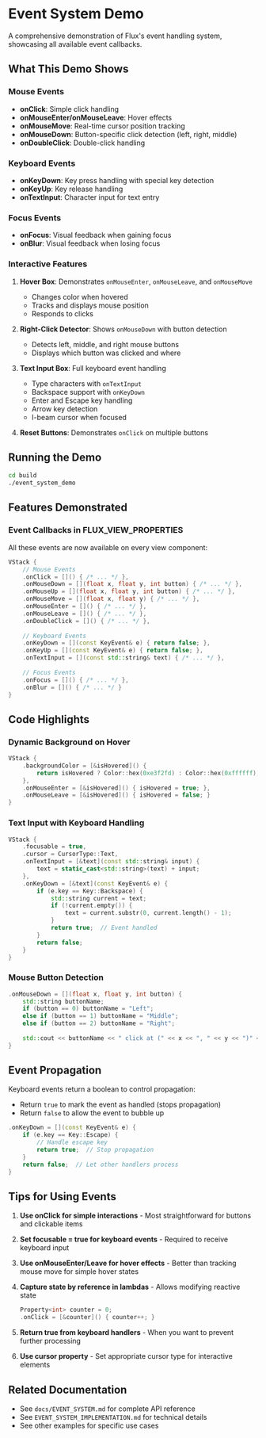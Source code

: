 # Event System Demo

A comprehensive demonstration of Flux's event handling system, showcasing all available event callbacks.

## What This Demo Shows

### Mouse Events
- **onClick**: Simple click handling
- **onMouseEnter/onMouseLeave**: Hover effects
- **onMouseMove**: Real-time cursor position tracking
- **onMouseDown**: Button-specific click detection (left, right, middle)
- **onDoubleClick**: Double-click handling

### Keyboard Events
- **onKeyDown**: Key press handling with special key detection
- **onKeyUp**: Key release handling
- **onTextInput**: Character input for text entry

### Focus Events
- **onFocus**: Visual feedback when gaining focus
- **onBlur**: Visual feedback when losing focus

### Interactive Features

1. **Hover Box**: Demonstrates `onMouseEnter`, `onMouseLeave`, and `onMouseMove`
   - Changes color when hovered
   - Tracks and displays mouse position
   - Responds to clicks

2. **Right-Click Detector**: Shows `onMouseDown` with button detection
   - Detects left, middle, and right mouse buttons
   - Displays which button was clicked and where

3. **Text Input Box**: Full keyboard event handling
   - Type characters with `onTextInput`
   - Backspace support with `onKeyDown`
   - Enter and Escape key handling
   - Arrow key detection
   - I-beam cursor when focused

4. **Reset Buttons**: Demonstrates `onClick` on multiple buttons

## Running the Demo

```bash
cd build
./event_system_demo
```

## Features Demonstrated

### Event Callbacks in FLUX_VIEW_PROPERTIES

All these events are now available on every view component:

```cpp
VStack {
    // Mouse Events
    .onClick = []() { /* ... */ },
    .onMouseDown = [](float x, float y, int button) { /* ... */ },
    .onMouseUp = [](float x, float y, int button) { /* ... */ },
    .onMouseMove = [](float x, float y) { /* ... */ },
    .onMouseEnter = []() { /* ... */ },
    .onMouseLeave = []() { /* ... */ },
    .onDoubleClick = []() { /* ... */ },
    
    // Keyboard Events
    .onKeyDown = [](const KeyEvent& e) { return false; },
    .onKeyUp = [](const KeyEvent& e) { return false; },
    .onTextInput = [](const std::string& text) { /* ... */ },
    
    // Focus Events
    .onFocus = []() { /* ... */ },
    .onBlur = []() { /* ... */ }
}
```

## Code Highlights

### Dynamic Background on Hover
```cpp
VStack {
    .backgroundColor = [&isHovered]() {
        return isHovered ? Color::hex(0xe3f2fd) : Color::hex(0xffffff);
    },
    .onMouseEnter = [&isHovered]() { isHovered = true; },
    .onMouseLeave = [&isHovered]() { isHovered = false; }
}
```

### Text Input with Keyboard Handling
```cpp
VStack {
    .focusable = true,
    .cursor = CursorType::Text,
    .onTextInput = [&text](const std::string& input) {
        text = static_cast<std::string>(text) + input;
    },
    .onKeyDown = [&text](const KeyEvent& e) {
        if (e.key == Key::Backspace) {
            std::string current = text;
            if (!current.empty()) {
                text = current.substr(0, current.length() - 1);
            }
            return true;  // Event handled
        }
        return false;
    }
}
```

### Mouse Button Detection
```cpp
.onMouseDown = [](float x, float y, int button) {
    std::string buttonName;
    if (button == 0) buttonName = "Left";
    else if (button == 1) buttonName = "Middle";
    else if (button == 2) buttonName = "Right";
    
    std::cout << buttonName << " click at (" << x << ", " << y << ")" << std::endl;
}
```

## Event Propagation

Keyboard events return a boolean to control propagation:
- Return `true` to mark the event as handled (stops propagation)
- Return `false` to allow the event to bubble up

```cpp
.onKeyDown = [](const KeyEvent& e) {
    if (e.key == Key::Escape) {
        // Handle escape key
        return true;  // Stop propagation
    }
    return false;  // Let other handlers process
}
```

## Tips for Using Events

1. **Use onClick for simple interactions** - Most straightforward for buttons and clickable items

2. **Set focusable = true for keyboard events** - Required to receive keyboard input

3. **Use onMouseEnter/Leave for hover effects** - Better than tracking mouse move for simple hover states

4. **Capture state by reference in lambdas** - Allows modifying reactive state
   ```cpp
   Property<int> counter = 0;
   .onClick = [&counter]() { counter++; }
   ```

5. **Return true from keyboard handlers** - When you want to prevent further processing

6. **Use cursor property** - Set appropriate cursor type for interactive elements

## Related Documentation

- See `docs/EVENT_SYSTEM.md` for complete API reference
- See `EVENT_SYSTEM_IMPLEMENTATION.md` for technical details
- See other examples for specific use cases

